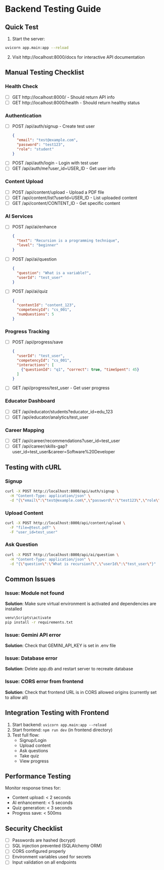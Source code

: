 # Backend Testing Guide

## Quick Test

1. Start the server:
```bash
uvicorn app.main:app --reload
```

2. Visit http://localhost:8000/docs for interactive API documentation

## Manual Testing Checklist

### Health Check
- [ ] GET http://localhost:8000/ - Should return API info
- [ ] GET http://localhost:8000/health - Should return healthy status

### Authentication
- [ ] POST /api/auth/signup - Create test user
  ```json
  {
    "email": "test@example.com",
    "password": "test123",
    "role": "student"
  }
  ```
- [ ] POST /api/auth/login - Login with test user
- [ ] GET /api/auth/me?user_id=USER_ID - Get user info

### Content Upload
- [ ] POST /api/content/upload - Upload a PDF file
- [ ] GET /api/content/list?userId=USER_ID - List uploaded content
- [ ] GET /api/content/CONTENT_ID - Get specific content

### AI Services
- [ ] POST /api/ai/enhance
  ```json
  {
    "text": "Recursion is a programming technique",
    "level": "beginner"
  }
  ```
- [ ] POST /api/ai/question
  ```json
  {
    "question": "What is a variable?",
    "userId": "test_user"
  }
  ```
- [ ] POST /api/ai/quiz
  ```json
  {
    "contentId": "content_123",
    "competencyId": "cs_001",
    "numQuestions": 5
  }
  ```

### Progress Tracking
- [ ] POST /api/progress/save
  ```json
  {
    "userId": "test_user",
    "competencyId": "cs_001",
    "interactions": [
      {"questionId": "q1", "correct": true, "timeSpent": 45}
    ]
  }
  ```
- [ ] GET /api/progress/test_user - Get user progress

### Educator Dashboard
- [ ] GET /api/educator/students?educator_id=edu_123
- [ ] GET /api/educator/analytics/test_user

### Career Mapping
- [ ] GET /api/career/recommendations?user_id=test_user
- [ ] GET /api/career/skills-gap?user_id=test_user&career=Software%20Developer

## Testing with cURL

### Signup
```bash
curl -X POST http://localhost:8000/api/auth/signup \
  -H "Content-Type: application/json" \
  -d "{\"email\":\"test@example.com\",\"password\":\"test123\",\"role\":\"student\"}"
```

### Upload Content
```bash
curl -X POST http://localhost:8000/api/content/upload \
  -F "file=@test.pdf" \
  -F "user_id=test_user"
```

### Ask Question
```bash
curl -X POST http://localhost:8000/api/ai/question \
  -H "Content-Type: application/json" \
  -d "{\"question\":\"What is recursion?\",\"userId\":\"test_user\"}"
```

## Common Issues

### Issue: Module not found
**Solution**: Make sure virtual environment is activated and dependencies are installed
```bash
venv\Scripts\activate
pip install -r requirements.txt
```

### Issue: Gemini API error
**Solution**: Check that GEMINI_API_KEY is set in .env file

### Issue: Database error
**Solution**: Delete app.db and restart server to recreate database

### Issue: CORS error from frontend
**Solution**: Check that frontend URL is in CORS allowed origins (currently set to allow all)

## Integration Testing with Frontend

1. Start backend: `uvicorn app.main:app --reload`
2. Start frontend: `npm run dev` (in frontend directory)
3. Test full flow:
   - Signup/Login
   - Upload content
   - Ask questions
   - Take quiz
   - View progress

## Performance Testing

Monitor response times for:
- Content upload: < 2 seconds
- AI enhancement: < 5 seconds
- Quiz generation: < 3 seconds
- Progress save: < 500ms

## Security Checklist

- [ ] Passwords are hashed (bcrypt)
- [ ] SQL injection prevented (SQLAlchemy ORM)
- [ ] CORS configured properly
- [ ] Environment variables used for secrets
- [ ] Input validation on all endpoints
